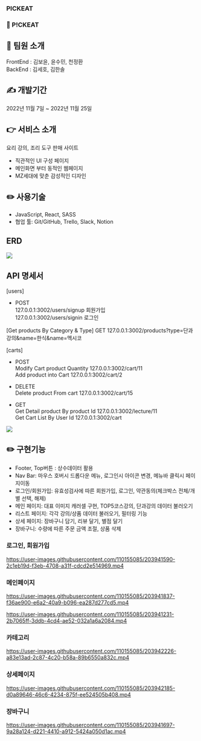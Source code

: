 ### PICKEAT

### 🥢 P!CKEAT

## 💁 팀원 소개

FrontEnd : 김보윤, 윤수민, 천정환
<br>
BackEnd : 김세호, 김한솔

## ✍️ 개발기간

2022년 11월 7일 ~ 2022년 11월 25일

## 👉 서비스 소개

요리 강의, 조리 도구 판매 사이트<br>

- 직관적인 UI 구성 페이지<br>
- 메인화면 부터 동적인 웹페이지<br>
- MZ세대에 맞춘 감성적인 디자인

## ✏️ 사용기술

- JavaScript, React, SASS
- 협업 툴: Git/GitHub, Trello, Slack, Notion

## ERD

![](https://user-images.githubusercontent.com/100466989/204090375-6d7a2e97-e9ff-43fa-974a-4f792266f784.png)

## API 명세서

[users]

- POST
  <br>127.0.0.1:3002/users/signup 회원가입
  <br>127.0.0.1:3002/users/signin 로그인

[Get products By Category & Type]
GET 127.0.0.1:3002/products?type=단과강의&name=한식&name=멕시코

[carts]

- POST
  <br>Modify Cart product Quantity 127.0.0.1:3002/cart/11
  <br>Add product into Cart 127.0.0.1:3002/cart/2

- DELETE  
  Delete product From cart 127.0.0.1:3002/cart/15

- GET
  <br>Get Detail product By product Id 127.0.0.1:3002/lecture/11
  <br>Get Cart List By User Id 127.0.0.1:3002/cart

![](https://documenter.getpostman.com/view/24101014/2s8YmRNLm9)

## ✏️ 구현기능

- Footer, Top버튼 : 상수데이터 활용
- Nav Bar: 마우스 호버시 드롭다운 메뉴, 로그인시 아이콘 변경, 메뉴바 클릭시 페이지이동
- 로그인/회원가입: 유효성검사에 따른 회원가입, 로그인, 약관동의(체크박스 전체/개별 선택, 해제)
- 메인 페이지: 대표 이미지 캐러셀 구현, TOP5코스강의, 단과강의 데이터 불러오기
- 리스트 페이지: 각각 강의/상품 데이터 불러오기, 필터링 기능
- 상세 페이지: 장바구니 담기, 리뷰 달기, 별점 달기
- 장바구니: 수량에 따른 주문 금액 조절, 상품 삭제

### 로그인, 회원가입

https://user-images.githubusercontent.com/110155085/203941590-2c1eb19d-f3eb-4708-a31f-cdcd2e514969.mp4

### 메인페이지

https://user-images.githubusercontent.com/110155085/203941837-f36ae900-e6a2-40a9-b096-ea287d277cd5.mp4

https://user-images.githubusercontent.com/110155085/203941231-2b7065ff-3ddb-4cd4-ae52-032a1a6a2084.mp4

### 카테고리

https://user-images.githubusercontent.com/110155085/203942226-a83e13ad-2c87-4c20-b58a-89b6550a832c.mp4

### 상세페이지

https://user-images.githubusercontent.com/110155085/203942185-d0a89646-46c6-4234-875f-ee524505b408.mp4

### 장바구니

https://user-images.githubusercontent.com/110155085/203941697-9a28a124-d221-4410-a912-5424a050d1ac.mp4
